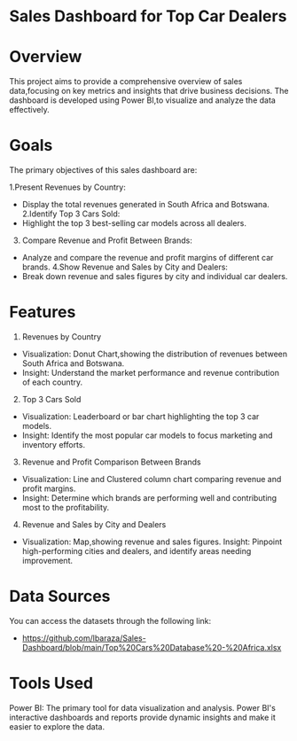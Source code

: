 # Sales Dashboard for Top Car Dealers
# Overview
This project aims to provide a comprehensive overview of sales data,focusing on key metrics and insights that drive business decisions. The dashboard is developed using Power BI,to visualize and analyze the data effectively.

# Goals
The primary objectives of this sales dashboard are:

1.Present Revenues by Country:
-  Display the total revenues generated in South Africa and Botswana.
2.Identify Top 3 Cars Sold:
-  Highlight the top 3 best-selling car models across all dealers.
3. Compare Revenue and Profit Between Brands:
- Analyze and compare the revenue and profit margins of different car brands.
4.Show Revenue and Sales by City and Dealers:
- Break down revenue and sales figures by city and individual car dealers.
# Features
1. Revenues by Country
- Visualization: Donut Chart,showing the distribution of revenues between South Africa and Botswana.
- Insight: Understand the market performance and revenue contribution of each country.
2. Top 3 Cars Sold
- Visualization: Leaderboard or bar chart highlighting the top 3 car models.
- Insight: Identify the most popular car models to focus marketing and inventory efforts.
3. Revenue and Profit Comparison Between Brands
- Visualization: Line and Clustered column chart comparing revenue and profit margins.
- Insight: Determine which brands are performing well and contributing most to the profitability.
4. Revenue and Sales by City and Dealers
- Visualization: Map,showing revenue and sales figures.
Insight: Pinpoint high-performing cities and dealers, and identify areas needing improvement.

# Data Sources
You can access the datasets through the following link:

- https://github.com/lbaraza/Sales-Dashboard/blob/main/Top%20Cars%20Database%20-%20Africa.xlsx

# Tools Used
Power BI: The primary tool for data visualization and analysis. Power BI's interactive dashboards and reports provide dynamic insights and make it easier to explore the data.
